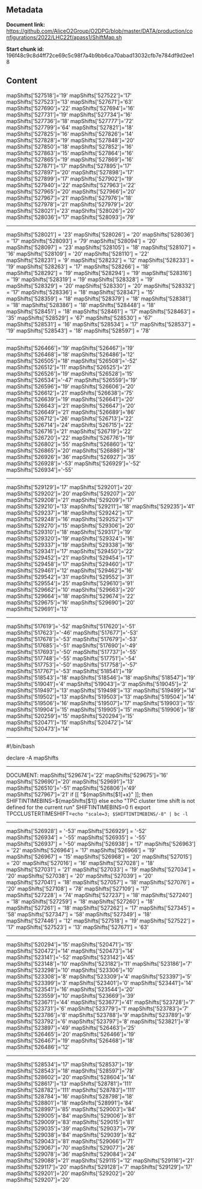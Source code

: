 ## Metadata

**Document link:** https://github.com/AliceO2Group/O2DPG/blob/master/DATA/production/configurations/2022/LHC22f/apass1/ShiftMap.sh

**Start chunk id:** 196f48c9c8d4ff72ce69c5c98f7a4b9bb6ca70abad13032cfb7e784df9d2ee18

## Content

mapShifts['527518']='19'
mapShifts['527522']='17'
mapShifts['527523']='13'
mapShifts['527671']='63'
mapShifts['527690']='22'
mapShifts['527694']='16'
mapShifts['527731']='19'
mapShifts['527734']='16'
mapShifts['527736']='18'
mapShifts['527777']='72'
mapShifts['527799']='64'
mapShifts['527821']='18'
mapShifts['527825']='16'
mapShifts['527826']='14'
mapShifts['527828']='19'
mapShifts['527848']='20'
mapShifts['527850']='18'
mapShifts['527852']='16'
mapShifts['527863']='15'
mapShifts['527864']='16'
mapShifts['527865']='19'
mapShifts['527869']='16'
mapShifts['527871']='17'
mapShifts['527895']='17'
mapShifts['527897']='20'
mapShifts['527898']='17'
mapShifts['527899']='17'
mapShifts['527902']='19'
mapShifts['527940']='22'
mapShifts['527963']='22'
mapShifts['527965']='20'
mapShifts['527966']='20'
mapShifts['527967']='21'
mapShifts['527976']='18'
mapShifts['527978']='21'
mapShifts['527979']='20'
mapShifts['528021']='23'
mapShifts['528026']='20'
mapShifts['528036']='17'
mapShifts['528093']='79'

---

mapShifts['528021'] = '23'
mapShifts['528026'] = '20'
mapShifts['528036'] = '17'
mapShifts['528093'] = '79'
mapShifts['528094'] = '20'
mapShifts['528097'] = '23'
mapShifts['528105'] = '18'
mapShifts['528107'] = '16'
mapShifts['528109'] = '20'
mapShifts['528110'] = '22'
mapShifts['528231'] = '9'
mapShifts['528232'] = '12'
mapShifts['528233'] = '19'
mapShifts['528263'] = '17'
mapShifts['528266'] = '18'
mapShifts['528292'] = '19'
mapShifts['528294'] = '19'
mapShifts['528316'] = '19'
mapShifts['528319'] = '19'
mapShifts['528328'] = '19'
mapShifts['528329'] = '20'
mapShifts['528330'] = '20'
mapShifts['528332'] = '17'
mapShifts['528336'] = '18'
mapShifts['528347'] = '15'
mapShifts['528359'] = '18'
mapShifts['528379'] = '18'
mapShifts['528381'] = '18'
mapShifts['528386'] = '18'
mapShifts['528448'] = '18'
mapShifts['528451'] = '18'
mapShifts['528461'] = '17'
mapShifts['528463'] = '35'
mapShifts['528529'] = '67'
mapShifts['528530'] = '67'
mapShifts['528531'] = '16'
mapShifts['528534'] = '17'
mapShifts['528537'] = '19'
mapShifts['528543'] = '18'
mapShifts['528597'] = '78'

---

mapShifts['526466']='19'
mapShifts['526467']='19'
mapShifts['526468']='18'
mapShifts['526486']='12'
mapShifts['526505']='18'
mapShifts['526508']='-52'
mapShifts['526512']='11'
mapShifts['526525']='21'
mapShifts['526526']='19'
mapShifts['526528']='15'
mapShifts['526534']='-47'
mapShifts['526559']='19'
mapShifts['526596']='19'
mapShifts['526606']='20'
mapShifts['526612']='21'
mapShifts['526638']='75'
mapShifts['526639']='19'
mapShifts['526641']='20'
mapShifts['526643']='21'
mapShifts['526647']='20'
mapShifts['526649']='21'
mapShifts['526689']='86'
mapShifts['526712']='26'
mapShifts['526713']='22'
mapShifts['526714']='24'
mapShifts['526715']='22'
mapShifts['526716']='21'
mapShifts['526719']='22'
mapShifts['526720']='22'
mapShifts['526776']='19'
mapShifts['526802']='55'
mapShifts['526860']='12'
mapShifts['526865']='20'
mapShifts['526886']='18'
mapShifts['526926']='36'
mapShifts['526927']='35'
mapShifts['526928']='-53'
mapShifts['526929']='-52'
mapShifts['526934']='-55'

---

mapShifts['529129']='17'
mapShifts['529201']='20'
mapShifts['529202']='20'
mapShifts['529207']='20'
mapShifts['529208']='21'
mapShifts['529209']='17'
mapShifts['529210']='13'
mapShifts['529211']='18'
mapShifts['529235']='41'
mapShifts['529237']='18'
mapShifts['529242']='17'
mapShifts['529248']='16'
mapShifts['529252']='17'
mapShifts['529270']='15'
mapShifts['529306']='20'
mapShifts['529310']='18'
mapShifts['529317']='19'
mapShifts['529320']='19'
mapShifts['529324']='16'
mapShifts['529337']='19'
mapShifts['529338']='16'
mapShifts['529341']='17'
mapShifts['529450']='22'
mapShifts['529452']='21'
mapShifts['529454']='17'
mapShifts['529458']='17'
mapShifts['529460']='17'
mapShifts['529461']='12'
mapShifts['529462']='16'
mapShifts['529542']='31'
mapShifts['529552']='31'
mapShifts['529554']='25'
mapShifts['529610']='91'
mapShifts['529662']='10'
mapShifts['529663']='20'
mapShifts['529664']='18'
mapShifts['529674']='22'
mapShifts['529675']='16'
mapShifts['529690']='20'
mapShifts['529691']='13'

---

mapShifts['517619']='-52'
mapShifts['517620']='-51'
mapShifts['517623']='-46'
mapShifts['517677']='-53'
mapShifts['517678']='-53'
mapShifts['517679']='-53'
mapShifts['517685']='-51'
mapShifts['517690']='-49'
mapShifts['517693']='-50'
mapShifts['517737']='-55'
mapShifts['517748']='-55'
mapShifts['517751']='-54'
mapShifts['517753']='-50'
mapShifts['517758']='-57'
mapShifts['517767']='-53'
mapShifts['518541']='19'
mapShifts['518543']='18'
mapShifts['518546']='18'
mapShifts['518547']='19'
mapShifts['519041']='4'
mapShifts['519043']='3'
mapShifts['519045']='2'
mapShifts['519497']='13'
mapShifts['519498']='13'
mapShifts['519499']='14'
mapShifts['519502']='13'
mapShifts['519503']='13'
mapShifts['519504']='14'
mapShifts['519506']='16'
mapShifts['519507']='17'
mapShifts['519903']='15'
mapShifts['519904']='15'
mapShifts['519905']='15'
mapShifts['519906']='18'
mapShifts['520259']='15'
mapShifts['520294']='15'
mapShifts['520471']='15'
mapShifts['520472']='14'
mapShifts['520473']='14'

---

#!/bin/bash

declare -A mapShifts

---

DOCUMENT:
    mapShifts['529674']='22'
mapShifts['529675']='16'
mapShifts['529690']='20'
mapShifts['529691']='13'
mapShifts['526510']='-51'
mapShifts['526806']='49'
mapShifts['527967']='21'
if [[ "${mapShifts[$1]+x}" ]]; then 
  SHIFTINTIMEBINS=${mapShifts[$1]}
else
  echo "TPC cluster time shift is not defined for the current run"
  SHIFTINTIMEBINS=0
fi
export TPCCLUSTERTIMESHIFT=`echo "scale=3; $SHIFTINTIMEBINS/-8" | bc -l`

---

mapShifts['526928'] = '-53'
mapShifts['526929'] = '-52'
mapShifts['526934'] = '-55'
mapShifts['526935'] = '-55'
mapShifts['526937'] = '-50'
mapShifts['526938'] = '17'
mapShifts['526963'] = '22'
mapShifts['526964'] = '17'
mapShifts['526966'] = '19'
mapShifts['526967'] = '15'
mapShifts['526968'] = '20'
mapShifts['527015'] = '20'
mapShifts['527016'] = '16'
mapShifts['527028'] = '18'
mapShifts['527031'] = '21'
mapShifts['527033'] = '19'
mapShifts['527034'] = '20'
mapShifts['527038'] = '20'
mapShifts['527039'] = '20'
mapShifts['527041'] = '18'
mapShifts['527057'] = '18'
mapShifts['527076'] = '20'
mapShifts['527108'] = '78'
mapShifts['527109'] = '17'
mapShifts['527228'] = '74'
mapShifts['527237'] = '18'
mapShifts['527240'] = '18'
mapShifts['527259'] = '18'
mapShifts['527260'] = '18'
mapShifts['527261'] = '18'
mapShifts['527262'] = '17'
mapShifts['527345'] = '58'
mapShifts['527347'] = '58'
mapShifts['527349'] = '18'
mapShifts['527446'] = '12'
mapShifts['527518'] = '19'
mapShifts['527522'] = '17'
mapShifts['527523'] = '13'
mapShifts['527671'] = '63'

---

mapShifts['520294']='15'
mapShifts['520471']='15'
mapShifts['520472']='14'
mapShifts['520473']='14'
mapShifts['523141']='-52'
mapShifts['523142']='45'
mapShifts['523148']='10'
mapShifts['523182']='11'
mapShifts['523186']='7'
mapShifts['523298']='10'
mapShifts['523306']='10'
mapShifts['523308']='8'
mapShifts['523309']='4'
mapShifts['523397']='5'
mapShifts['523399']='3'
mapShifts['523401']='0'
mapShifts['523441']='14'
mapShifts['523541']='16'
mapShifts['523544']='20'
mapShifts['523559']='10'
mapShifts['523669']='39'
mapShifts['523671']='44'
mapShifts['523677']='41'
mapShifts['523728']='7'
mapShifts['523731']='6'
mapShifts['523779']='1'
mapShifts['523783']='7'
mapShifts['523786']='8'
mapShifts['523788']='9'
mapShifts['523789']='9'
mapShifts['523792']='6'
mapShifts['523797']='8'
mapShifts['523821']='8'
mapShifts['523897']='49'
mapShifts['526463']='25'
mapShifts['526465']='20'
mapShifts['526466']='19'
mapShifts['526467']='19'
mapShifts['526468']='18'
mapShifts['526486']='12'

---

mapShifts['528534']='17'
mapShifts['528537']='19'
mapShifts['528543']='18'
mapShifts['528597']='78'
mapShifts['528602']='20'
mapShifts['528604']='14'
mapShifts['528617']='13'
mapShifts['528781']='111'
mapShifts['528782']='111'
mapShifts['528783']='111'
mapShifts['528784']='16'
mapShifts['528798']='18'
mapShifts['528801']='18'
mapShifts['528991']='84'
mapShifts['528997']='85'
mapShifts['529003']='84'
mapShifts['529005']='84'
mapShifts['529006']='81'
mapShifts['529009']='83'
mapShifts['529015']='81'
mapShifts['529035']='39'
mapShifts['529037']='79'
mapShifts['529038']='84'
mapShifts['529039']='82'
mapShifts['529043']='81'
mapShifts['529066']='71'
mapShifts['529067']='70'
mapShifts['529077']='26'
mapShifts['529078']='36'
mapShifts['529084']='24'
mapShifts['529088']='21'
mapShifts['529115']='12'
mapShifts['529116']='21'
mapShifts['529117']='20'
mapShifts['529128']='7'
mapShifts['529129']='17'
mapShifts['529201']='20'
mapShifts['529202']='20'
mapShifts['529207']='20'